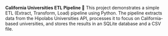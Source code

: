 **California Universities ETL Pipeline 🚀**
This project demonstrates a simple ETL (Extract, Transform, Load) pipeline using Python. The pipeline extracts data from the Hipolabs Universities API, processes it to focus on California-based universities, and stores the results in an SQLite database and a CSV file.
